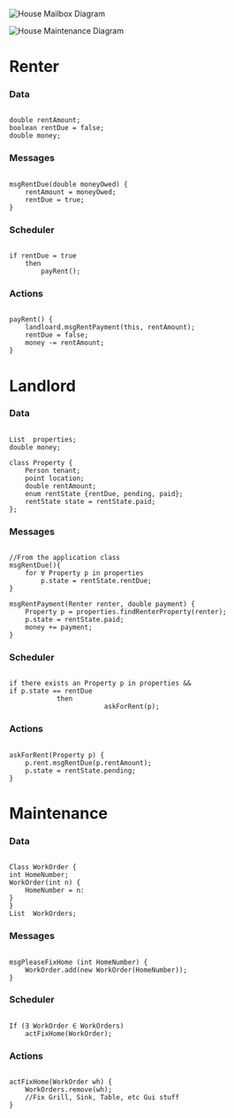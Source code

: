 ![House Mailbox Diagram](https://raw.github.com/usc-csci201-fall2013/team20/014aeaa5a00d787532f65047f6429105c3027724/docs/InteractionDiagrams/HouseMailbox.png?token=3290221__eyJzY29wZSI6IlJhd0Jsb2I6dXNjLWNzY2kyMDEtZmFsbDIwMTMvdGVhbTIwLzAxNGFlYWE1YTAwZDc4NzUzMmY2NTA0N2Y2NDI5MTA1YzMwMjc3MjQvZG9jcy9JbnRlcmFjdGlvbkRpYWdyYW1zL0hvdXNlTWFpbGJveC5wbmciLCJleHBpcmVzIjoxMzg2MTAyNzQ0fQ%3D%3D--56571bf78745cc0708b4a4508574ed256a794c30)

![House Maintenance Diagram](https://raw.github.com/usc-csci201-fall2013/team20/014aeaa5a00d787532f65047f6429105c3027724/docs/InteractionDiagrams/HouseMaintenance.png?token=3290221__eyJzY29wZSI6IlJhd0Jsb2I6dXNjLWNzY2kyMDEtZmFsbDIwMTMvdGVhbTIwLzAxNGFlYWE1YTAwZDc4NzUzMmY2NTA0N2Y2NDI5MTA1YzMwMjc3MjQvZG9jcy9JbnRlcmFjdGlvbkRpYWdyYW1zL0hvdXNlTWFpbnRlbmFuY2UucG5nIiwiZXhwaXJlcyI6MTM4NjEwMjc3NH0%3D--949d144debe9aebac24b3e3eaf17492c9fceb843)

# Renter
### Data

<pre><code>
double rentAmount;
boolean rentDue = false;
double money;
</code></pre>

### Messages

<pre><code>
msgRentDue(double moneyOwed) {
	rentAmount = moneyOwed;
	rentDue = true;
}
</code></pre>

### Scheduler

<pre><code>
if rentDue = true
	then
		payRent();
</code></pre>

### Actions

<pre><code>
payRent() {
	landloard.msgRentPayment(this, rentAmount);
	rentDue = false;
	money -= rentAmount;
}
</code></pre>

# Landlord
### Data

<pre><code>
List <Property> properties;
double money;

class Property {
	Person tenant;
	point location;
	double rentAmount;
	enum rentState {rentDue, pending, paid};
	rentState state = rentState.paid;
};
</code></pre>

### Messages

<pre><code>
//From the application class
msgRentDue(){
	for ∀ Property p in properties
		p.state = rentState.rentDue;
}

msgRentPayment(Renter renter, double payment) {
	Property p = properties.findRenterProperty(renter);
	p.state = rentState.paid;
	money += payment;
}
</code></pre>

### Scheduler

<pre><code>
if there exists an Property p in properties &&
if p.state == rentDue
        	then
                    	askForRent(p);
</code></pre>

### Actions

<pre><code>
askForRent(Property p) {
	p.rent.msgRentDue(p.rentAmount);
	p.state = rentState.pending;
}
</code></pre>

# Maintenance
### Data

<pre><code>
Class WorkOrder {
int HomeNumber;
WorkOrder(int n) {
	HomeNumber = n:
} 
}
List <WorkOrder> WorkOrders;
</code></pre>

### Messages

<pre><code>
msgPleaseFixHome (int HomeNumber) {
	WorkOrder.add(new WorkOrder(HomeNumber));
}
</code></pre>

### Scheduler

<pre><code>
If (∃ WorkOrder ∈ WorkOrders)
	actFixHome(WorkOrder);
</code></pre>

### Actions

<pre><code>
actFixHome(WorkOrder wh) {
	WorkOrders.remove(wh);
	//Fix Grill, Sink, Table, etc Gui stuff
}
</code></pre>
